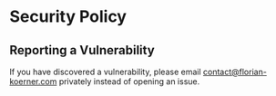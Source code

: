 # Security Policy

## Reporting a Vulnerability

If you have discovered a vulnerability, please email contact@florian-koerner.com privately instead of opening an issue.
